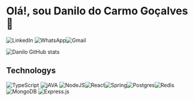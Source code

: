 # Olá!, sou Danilo do Carmo Goçalves 👋 

![LinkedIn](https://img.shields.io/badge/linkedin-%230077B5.svg?style=for-the-badge&logo=linkedin&logoColor=white) ![WhatsApp](https://img.shields.io/badge/WhatsApp-25D366?style=for-the-badge&logo=whatsapp&logoColor=white)![Gmail](https://img.shields.io/badge/Gmail-D14836?style=for-the-badge&logo=gmail&logoColor=white)



![Danilo GitHub stats](https://github-readme-stats.vercel.app/api?username=DaniloDeV90&show_icons=true&theme=dracula)

## Technologys

![TypeScript](https://img.shields.io/badge/typescript-%23007ACC.svg?style=for-the-badge&logo=typescript&logoColor=white) ![jAVA](https://img.shields.io/badge/java-%23ED8B00.svg?style=for-the-badge&logo=openjdk&logoColor=white) ![NodeJS](https://img.shields.io/badge/node.js-6DA55F?style=for-the-badge&logo=node.js&logoColor=white)![React](https://img.shields.io/badge/react-%2320232a.svg?style=for-the-badge&logo=react&logoColor=%2361DAFB)![Spring](https://img.shields.io/badge/spring-%236DB33F.svg?style=for-the-badge&logo=spring&logoColor=white)![Postgres](https://img.shields.io/badge/postgres-%23316192.svg?style=for-the-badge&logo=postgresql&logoColor=white)![Redis](https://img.shields.io/badge/redis-%23DD0031.svg?style=for-the-badge&logo=redis&logoColor=white)![MongoDB](https://img.shields.io/badge/MongoDB-%234ea94b.svg?style=for-the-badge&logo=mongodb&logoColor=white)	![Express.js](https://img.shields.io/badge/express.js-%23404d59.svg?style=for-the-badge&logo=express&logoColor=%2361DAFB)


